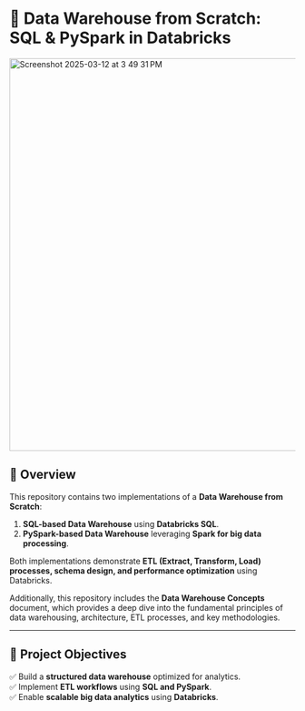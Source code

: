 # 🚀 Data Warehouse from Scratch: SQL & PySpark in Databricks

<img width="690" alt="Screenshot 2025-03-12 at 3 49 31 PM" src="https://github.com/user-attachments/assets/a5d94f46-e748-4a8c-9ff4-2940b321e079" />


## 📌 Overview
This repository contains two implementations of a **Data Warehouse from Scratch**:
1. **SQL-based Data Warehouse** using **Databricks SQL**.
2. **PySpark-based Data Warehouse** leveraging **Spark for big data processing**.

Both implementations demonstrate **ETL (Extract, Transform, Load) processes, schema design, and performance optimization** using Databricks.

Additionally, this repository includes the **Data Warehouse Concepts** document, which provides a deep dive into the fundamental principles of data warehousing, architecture, ETL processes, and key methodologies.


---

## 🎯 Project Objectives
✅ Build a **structured data warehouse** optimized for analytics.  
✅ Implement **ETL workflows** using **SQL and PySpark**.    
✅ Enable **scalable big data analytics** using **Databricks**.
